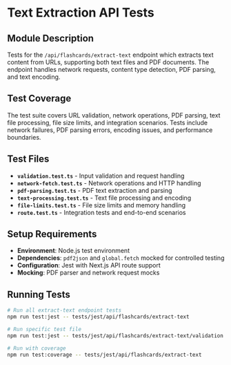 # Text Extraction API Tests

## Module Description

Tests for the `/api/flashcards/extract-text` endpoint which extracts text content from URLs, supporting both text files and PDF documents. The endpoint handles network requests, content type detection, PDF parsing, and text encoding.

## Test Coverage

The test suite covers URL validation, network operations, PDF parsing, text file processing, file size limits, and integration scenarios. Tests include network failures, PDF parsing errors, encoding issues, and performance boundaries.

## Test Files

- **`validation.test.ts`** - Input validation and request handling
- **`network-fetch.test.ts`** - Network operations and HTTP handling
- **`pdf-parsing.test.ts`** - PDF text extraction and parsing
- **`text-processing.test.ts`** - Text file processing and encoding
- **`file-limits.test.ts`** - File size limits and memory handling
- **`route.test.ts`** - Integration tests and end-to-end scenarios

## Setup Requirements

- **Environment**: Node.js test environment
- **Dependencies**: `pdf2json` and `global.fetch` mocked for controlled testing
- **Configuration**: Jest with Next.js API route support
- **Mocking**: PDF parser and network request mocks

## Running Tests

```bash
# Run all extract-text endpoint tests
npm run test:jest -- tests/jest/api/flashcards/extract-text

# Run specific test file
npm run test:jest -- tests/jest/api/flashcards/extract-text/validation.test.ts

# Run with coverage
npm run test:coverage -- tests/jest/api/flashcards/extract-text
```